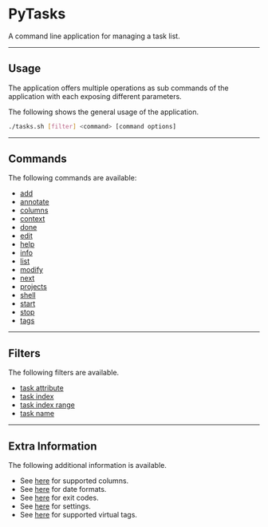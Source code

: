 # PyTasks

A command line application for managing a task list.

-----------------------------------------------------------------------------------------------------

## Usage

The application offers multiple operations as sub commands of the application with each exposing different parameters.

The following shows the general usage of the application.

```bash
./tasks.sh [filter] <command> [command options]
```

-----------------------------------------------------------------------------------------------------

## Commands

The following commands are available:

* [add](docs/command-add.md)
* [annotate](docs/command-annotate.md)
* [columns](docs/command-columns.md)
* [context](docs/command-context.md)
* [done](docs/command-done.md)
* [edit](docs/command-edit.md)
* [help](docs/command-help.md)
* [info](docs/command-info.md)
* [list](docs/command-list.md)
* [modify](docs/command-modify.md)
* [next](docs/command-next.md)
* [projects](docs/command-projects.md)
* [shell](docs/command-shell.md)
* [start](docs/command-start.md)
* [stop](docs/command-stop.md)
* [tags](docs/command-tags.md)

-----------------------------------------------------------------------------------------------------

## Filters

The following filters are available.

* [task attribute](docs/filter-task-attribute.md)
* [task index](docs/filter-task-index.md)
* [task index range](docs/filter-task-index-range.md)
* [task name](docs/filter-task-name.md)

-----------------------------------------------------------------------------------------------------

## Extra Information

The following additional information is available.

* See [here](docs/columns.md) for supported columns.
* See [here](docs/date-formats.md) for date formats.
* See [here](docs/exit-codes.md) for exit codes.
* See [here](docs/settings.md) for settings.
* See [here](docs/virtual-tags.md) for supported virtual tags.
